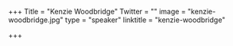 +++
Title = "Kenzie Woodbridge"
Twitter = ""
image = "kenzie-woodbridge.jpg"
type = "speaker"
linktitle = "kenzie-woodbridge"

+++


